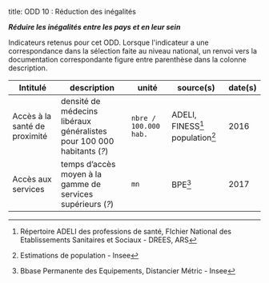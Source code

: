 title: ODD 10 : Réduction des inégalités

_**Réduire les inégalités entre les pays et en leur sein**_

Indicateurs retenus pour cet ODD. Lorsque l'indicateur a une correspondance dans la sélection faite au niveau national, un renvoi vers la documentation correspondante figure entre parenthèse dans la colonne description.

| Intitulé | description | unité | source(s) | date(s) |
| -------- | ----------- | ----- | ------ | ------- |
| Accès à la santé de proximité | densité de médecins libéraux généralistes pour 100 000 habitants (_?_) | `nbre / 100.000 hab.` | ADELI, FINESS[^sante] population[^EstPop]  | 2016 |
| Accès aux services | temps d’accès moyen à la gamme de services supérieurs (_?_) | `mn` | BPE[^bpe] | 2017 |

[^sante]: Répertoire ADELI des professions de santé, FIchier National des Etablissements Sanitaires et Sociaux - DREES, ARS
[^EstPop]: Estimations de population - Insee
[^bpe]: Bbase Permanente des Equipements, Distancier Métric - Insee
